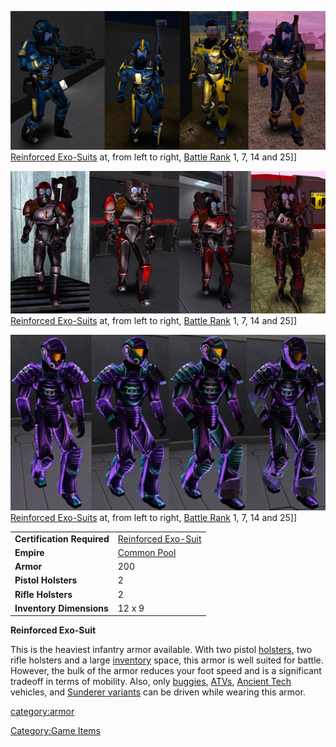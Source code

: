 ![](images/NCRexoArmors.jpg "fig:NCRexoArmors.jpg") [Reinforced
Exo-Suits](Reinforced_Exo-Suit.md) at, from left to right,
[Battle Rank](Battle_Rank.md) 1, 7, 14 and 25\]\]

![](images/TRRexoArmors2.jpg "fig:TRRexoArmors2.jpg") [Reinforced
Exo-Suits](Reinforced_Exo-Suit.md) at, from left to right,
[Battle Rank](Battle_Rank.md) 1, 7, 14 and 25\]\]

![](images/VS_Rexos.jpg "fig:VS_Rexos.jpg") [Reinforced
Exo-Suits](Reinforced_Exo-Suit.md) at, from left to right,
[Battle Rank](Battle_Rank.md) 1, 7, 14 and 25\]\]

|                            |                                                              |
| -------------------------- | ------------------------------------------------------------ |
| **Certification Required** | [Reinforced Exo-Suit](<Reinforced_Exo-Suit_(Certification)>) |
| **Empire**                 | [Common Pool](Common_Pool.md)                                |
| **Armor**                  | 200                                                          |
| **Pistol Holsters**        | 2                                                            |
| **Rifle Holsters**         | 2                                                            |
| **Inventory Dimensions**   | 12 x 9                                                       |

**Reinforced Exo-Suit**

This is the heaviest infantry armor available. With two pistol
[holsters](Holster.md), two rifle holsters and a large
[inventory](Inventory.md) space, this armor is well suited for
battle. However, the bulk of the armor reduces your foot speed and is a
significant tradeoff in terms of mobility. Also, only
[buggies](category:_Vehicles.md#Buggies),
[ATVs](category:_Vehicles.md#ATV), [Ancient
Tech](Core_Combat.md#Vehicles) vehicles, and [Sunderer
variants](Sunderer.md) can be driven while wearing this armor.

[category:armor](category:armor.md)

[Category:Game Items](Category:Game_Items.md)
